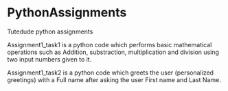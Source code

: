 # PythonAssignments
Tutedude python assignments

Assignment1_task1 is a python code which performs basic  mathematical operations such as Addition, substraction, multiplication and division using two input numbers given to it.

Assignment1_task2 is a python code which greets the user (personalized greetings) with a Full name after asking the user First name and Last Name.
